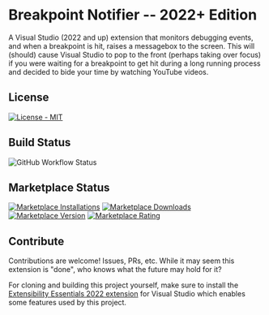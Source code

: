 # Breakpoint Notifier -- 2022+ Edition

A Visual Studio (2022 and up) extension that monitors debugging events, and when a breakpoint is hit, raises a messagebox to the screen. This will (should) cause Visual Studio to pop to the front (perhaps taking over focus) if you were waiting for a breakpoint to get hit during a long running process and decided to bide your time by watching YouTube videos.

## License

[![License - MIT](https://img.shields.io/github/license/calvinallen/BreakpointNotifier?style=for-the-badge)](https://img.shields.io/github/license/calvinallen/BreakpointNotifier?style=for-the-badge)

## Build Status

![GitHub Workflow Status](https://img.shields.io/github/actions/workflow/status/CalvinAllen/BreakpointNotifier/release_build_and_deploy.yml?style=for-the-badge)

## Marketplace Status

[![Marketplace Installations](https://img.shields.io/visual-studio-marketplace/i/coding-with-calvin.BreakpointNotifier?style=for-the-badge)](https://img.shields.io/visual-studio-marketplace/i/coding-with-calvin.BreakpointNotifier?style=for-the-badge) [![Marketplace Downloads](https://img.shields.io/visual-studio-marketplace/d/coding-with-calvin.BreakpointNotifier?style=for-the-badge)](https://img.shields.io/visual-studio-marketplace/d/coding-with-calvin.BreakpointNotifier?style=for-the-badge)
[![Marketplace Version](https://img.shields.io/visual-studio-marketplace/v/coding-with-calvin.BreakpointNotifier?style=for-the-badge)](https://img.shields.io/visual-studio-marketplace/v/coding-with-calvin.BreakpointNotifier?style=for-the-badge) [![Marketplace Rating](https://img.shields.io/visual-studio-marketplace/r/coding-with-calvin.BreakpointNotifier?style=for-the-badge)](https://img.shields.io/visual-studio-marketplace/r/coding-with-calvin.BreakpointNotifier?style=for-the-badge)

## Contribute

Contributions are welcome! Issues, PRs, etc. While it may seem this extension is "done", who knows what the future may hold for it?

For cloning and building this project yourself, make sure to install the [Extensibility Essentials 2022 extension](https://marketplace.visualstudio.com/items?itemName=MadsKristensen.ExtensibilityEssentials2022) for Visual Studio which enables some features used by this project.
